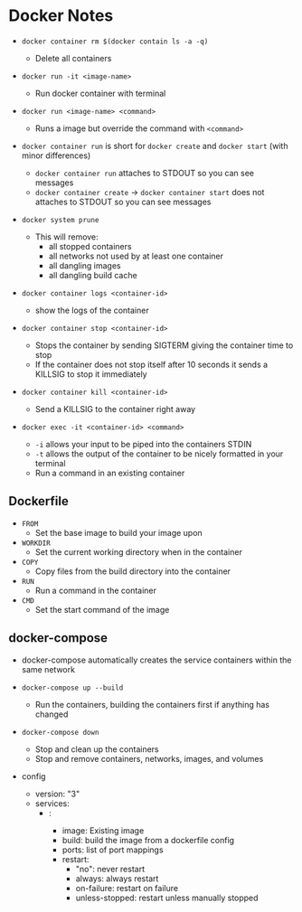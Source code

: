 # Docker Notes

- `docker container rm $(docker contain ls -a -q)`
  - Delete all containers

- `docker run -it <image-name>`
  - Run docker container with terminal

- `docker run <image-name> <command>`
  - Runs a image but override the command with `<command>`

- `docker container run` is short for `docker create` and `docker start` (with minor differences)
  - `docker container run` attaches to STDOUT so you can see messages
  - `docker container create` -> `docker container start` does not attaches to STDOUT so you can see messages

- `docker system prune`
  - This will remove:
    - all stopped containers
    - all networks not used by at least one container
    - all dangling images
    - all dangling build cache

- `docker container logs <container-id>`
  - show the logs of the container

- `docker container stop <container-id>`
  - Stops the container by sending SIGTERM giving the container time to stop
  - If the container does not stop itself after 10 seconds it sends a KILLSIG to stop it immediately

- `docker container kill <container-id>`
  - Send a KILLSIG to the container right away

- `docker exec -it <container-id> <command>`
  - `-i` allows your input to be piped into the containers STDIN
  - `-t` allows the output of the container to be nicely formatted in your terminal
  - Run a command in an existing container


## Dockerfile

- `FROM`
  - Set the base image to build your image upon
- `WORKDIR`
  - Set the current working directory when in the container
- `COPY`
  - Copy files from the build directory into the container
- `RUN`
  - Run a command in the container
- `CMD`
  - Set the start command of the image

## docker-compose

- docker-compose automatically creates the service containers within the same network

- `docker-compose up --build`
  - Run the containers, building the containers first if anything has changed

- `docker-compose down`
  - Stop and clean up the containers
  - Stop and remove containers, networks, images, and volumes

- config
  - version: "3"
  - services:
    - <servicename>:
      - image: Existing image
      - build: build the image from a dockerfile config
      - ports: list of port mappings
      - restart:
        - "no": never restart
        - always: always restart
        - on-failure: restart on failure
        - unless-stopped: restart unless manually stopped
